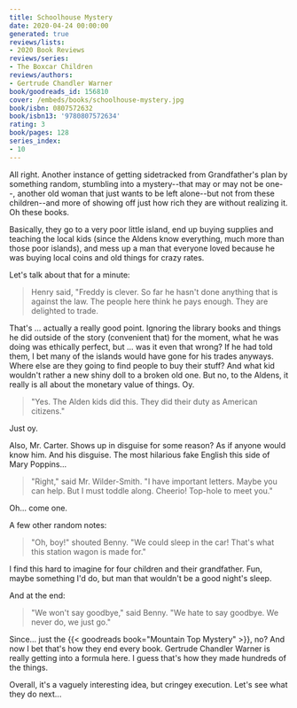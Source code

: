 ```yaml
---
title: Schoolhouse Mystery
date: 2020-04-24 00:00:00
generated: true
reviews/lists:
- 2020 Book Reviews
reviews/series:
- The Boxcar Children
reviews/authors:
- Gertrude Chandler Warner
book/goodreads_id: 156810
cover: /embeds/books/schoolhouse-mystery.jpg
book/isbn: 0807572632
book/isbn13: '9780807572634'
rating: 3
book/pages: 128
series_index:
- 10
---
```

All right. Another instance of getting sidetracked from Grandfather's plan by something random, stumbling into a mystery--that may or may not be one--, another old woman that just wants to be left alone--but not from these children--and more of showing off just how rich they are without realizing it. Oh these books.  

Basically, they go to a very poor little island, end up buying supplies and teaching the local kids (since the Aldens know everything, much more than those poor islands), and mess up a man that everyone loved because he was buying local coins and old things for crazy rates.  

<!--more-->

Let's talk about that for a minute:  

> Henry said, "Freddy is clever. So far he hasn't done anything that is against the law. The people here think he pays enough. They are delighted to trade.

That's ... actually a really good point. Ignoring the library books and things he did outside of the story (convenient that) for the moment, what he was doing was ethically perfect, but ... was it even that wrong? If he had told them, I bet many of the islands would have gone for his trades anyways. Where else are they going to find people to buy their stuff? And what kid wouldn't rather a new shiny doll to a broken old one. But no, to the Aldens, it really is all about the monetary value of things. Oy.  

> "Yes. The Alden kids did this. They did their duty as American citizens."

Just oy.  

Also, Mr. Carter. Shows up in disguise for some reason? As if anyone would know him. And his disguise. The most hilarious fake English this side of Mary Poppins...  

> "Right," said Mr. Wilder-Smith. "I have important letters. Maybe you can help. But I must toddle along. Cheerio! Top-hole to meet you."

Oh... come one.  

A few other random notes:  

> "Oh, boy!" shouted Benny. "We could sleep in the car! That's what this station wagon is made for."

I find this hard to imagine for four children and their grandfather. Fun, maybe something I'd do, but man that wouldn't be a good night's sleep.  

And at the end:  

> "We won't say goodbye," said Benny. "We hate to say goodbye. We never do, we just go."

Since... just the {{< goodreads book="Mountain Top Mystery" >}}, no? And now I bet that's how they end every book. Gertrude Chandler Warner is really getting into a formula here. I guess that's how they made hundreds of the things.  

Overall, it's a vaguely interesting idea, but cringey execution. Let's see what they do next...